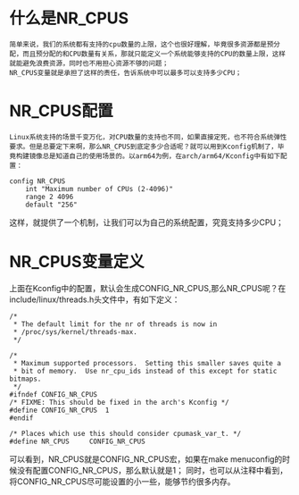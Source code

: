 # 什么是NR_CPUS
    简单来说，我们的系统都有支持的cpu数量的上限，这个也很好理解，毕竟很多资源都是预分配，而且预分配的和CPU数量有关系，那就只能定义一个系统能够支持的CPU的数量上限，这样就能避免浪费资源，同时也不用担心资源不够的问题；
    NR_CPUS变量就是承担了这样的责任，告诉系统中可以最多可以支持多少CPU；
# NR_CPUS配置
    Linux系统支持的场景千变万化，对CPU数量的支持也不同，如果直接定死，也不符合系统弹性要求。但是总要定下来啊，那么NR_CPUS到底定多少合适呢？就可以用到Kconfig机制了，毕竟构建镜像总是知道自己的使用场景的。以arm64为例，在arch/arm64/Kconfig中有如下配置：
```
config NR_CPUS
	int "Maximum number of CPUs (2-4096)"
	range 2 4096
	default "256"
```
这样，就提供了一个机制，让我们可以为自己的系统配置，究竟支持多少CPU；
# NR_CPUS变量定义
  上面在Kconfig中的配置，默认会生成CONFIG_NR_CPUS,那么NR_CPUS呢？在include/linux/threads.h头文件中，有如下定义：
```
/*
 * The default limit for the nr of threads is now in
 * /proc/sys/kernel/threads-max.
 */

/*
 * Maximum supported processors.  Setting this smaller saves quite a
 * bit of memory.  Use nr_cpu_ids instead of this except for static bitmaps.
 */
#ifndef CONFIG_NR_CPUS
/* FIXME: This should be fixed in the arch's Kconfig */
#define CONFIG_NR_CPUS	1
#endif

/* Places which use this should consider cpumask_var_t. */
#define NR_CPUS		CONFIG_NR_CPUS
```
  可以看到，NR_CPUS就是CONFIG_NR_CPUS宏，如果在make menuconfig的时候没有配置CONFIG_NR_CPUS，那么默认就是1；
  同时，也可以从注释中看到，将CONFIG_NR_CPUS尽可能设置的小一些，能够节约很多内存。
